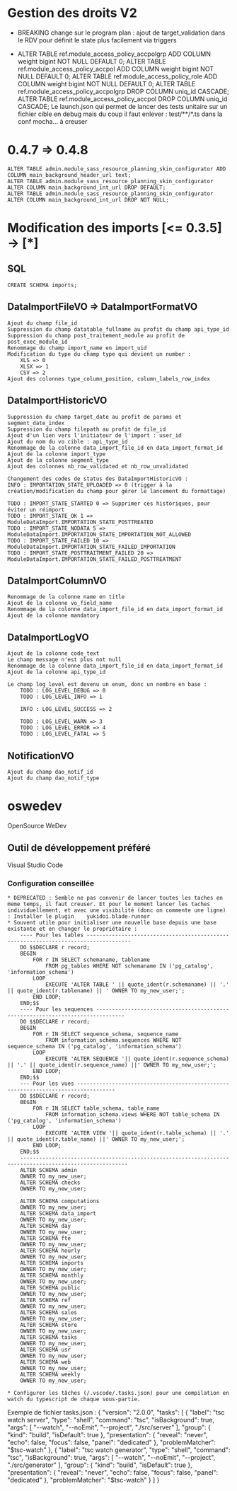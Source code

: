 # Gestion des droits V2

 * BREAKING change sur le program plan : ajout de target_validation dans le RDV pour définit le state plus facilement via triggers

 * 
    ALTER TABLE ref.module_access_policy_accpolgrp ADD COLUMN weight bigint NOT NULL DEFAULT 0;
    ALTER TABLE ref.module_access_policy_accpol ADD COLUMN weight bigint NOT NULL DEFAULT 0;
    ALTER TABLE ref.module_access_policy_role ADD COLUMN weight bigint NOT NULL DEFAULT 0;
    ALTER TABLE ref.module_access_policy_accpolgrp DROP COLUMN uniq_id CASCADE;
    ALTER TABLE ref.module_access_policy_accpol DROP COLUMN uniq_id CASCADE;
    Le launch.json qui permet de lancer des tests unitaire sur un fichier cible en debug mais du coup il faut enlever : test/**/*.ts dans la conf mocha... à creuser

# 0.4.7 => 0.4.8
    ALTER TABLE admin.module_sass_resource_planning_skin_configurator ADD COLUMN main_background_header_url text;
    ALTER TABLE admin.module_sass_resource_planning_skin_configurator ALTER COLUMN main_background_int_url DROP DEFAULT;
    ALTER TABLE admin.module_sass_resource_planning_skin_configurator ALTER COLUMN main_background_int_url DROP NOT NULL;

# Modification des imports [<= 0.3.5] -> [*]

## SQL
    CREATE SCHEMA imports;

## DataImportFileVO => DataImportFormatVO
    Ajout du champ file_id
    Suppression du champ datatable_fullname au profit du champ api_type_id
    Suppression du champ post_traitement_module au profit de post_exec_module_id
    Renommage du champ import_name en import_uid
    Modification du type du champ type qui devient un number :
        XLS => 0
        XLSX => 1
        CSV => 2
    Ajout des colonnes type_column_position, column_labels_row_index

## DataImportHistoricVO
    Suppression du champ target_date au profit de params et segment_date_index
    Suppression du champ filepath au profit de file_id
    Ajout d'un lien vers l'initiateur de l'import : user_id
    Ajout du nom du vo cible : api_type_id
    Renommage de la colonne data_import_file_id en data_import_format_id
    Ajout de la colonne import_type
    Ajout de la colonne segment_type
    Ajout des colonnes nb_row_validated et nb_row_unvalidated
    
    Changement des codes de status des DataImportHistoricVO :
    INFO : IMPORTATION_STATE_UPLOADED => 0 (trigger à la création/modification du champ pour gérer le lancement du formattage)

    TODO : IMPORT_STATE_STARTED 0 => Supprimer ces historiques, pour éviter un réimport
    TODO : IMPORT_STATE_OK 1 => ModuleDataImport.IMPORTATION_STATE_POSTTREATED
    TODO : IMPORT_STATE_NODATA 5 => ModuleDataImport.IMPORTATION_STATE_IMPORTATION_NOT_ALLOWED
    TODO : IMPORT_STATE_FAILED 10 => ModuleDataImport.IMPORTATION_STATE_FAILED_IMPORTATION
    TODO : IMPORT_STATE_POSTTRAITMENT_FAILED 20 => ModuleDataImport.IMPORTATION_STATE_FAILED_POSTTREATMENT

## DataImportColumnVO
    Renommage de la colonne name en title
    Ajout de la colonne vo_field_name
    Renommage de la colonne data_import_file_id en data_import_format_id
    Ajout de la colonne mandatory

## DataImportLogVO
    Ajout de la colonne code_text    
    Le champ message n'est plus not null
    Renommage de la colonne data_import_file_id en data_import_format_id
    Ajout de la colonne api_type_id

    Le champ log_level est devenu un enum, donc un nombre en base :
        TODO : LOG_LEVEL_DEBUG => 0
        TODO : LOG_LEVEL_INFO => 1
        
        INFO : LOG_LEVEL_SUCCESS => 2
        
        TODO : LOG_LEVEL_WARN => 3
        TODO : LOG_LEVEL_ERROR => 4
        TODO : LOG_LEVEL_FATAL => 5

## NotificationVO
    Ajout du champ dao_notif_id
    Ajout du champ dao_notif_type

# oswedev
OpenSource WeDev

## Outil de développement préféré
Visual Studio Code
### Configuration conseillée 
    * DEPRECATED : Semble ne pas convenir de lancer toutes les taches en meme temps, il faut creuser. Et pour le moment lancer les taches individuellement, et avec une visibilité (donc on commente une ligne) : Installer le plugin    yukidoi.blade-runner
    * Souvent utile pour initialiser une nouvelle base depuis une base existante et en changer le propriétaire : 
        ---- Pour les tables ------------------------------------------------------------------------------------
        DO $$DECLARE r record;
        BEGIN
            FOR r IN SELECT schemaname, tablename 
                FROM pg_tables WHERE NOT schemaname IN ('pg_catalog', 'information_schema')
            LOOP
                EXECUTE 'ALTER TABLE ' || quote_ident(r.schemaname) || '.' || quote_ident(r.tablename) || ' OWNER TO my_new_user;';
            END LOOP;
        END;$$ 
        ---- Pour les sequences -------------------------------------------------------------------------------
        DO $$DECLARE r record;
        BEGIN
            FOR r IN SELECT sequence_schema, sequence_name 
                FROM information_schema.sequences WHERE NOT sequence_schema IN ('pg_catalog', 'information_schema')
            LOOP
                EXECUTE 'ALTER SEQUENCE '|| quote_ident(r.sequence_schema) || '.' || quote_ident(r.sequence_name) ||' OWNER TO my_new_user;';
            END LOOP;
        END;$$
        --- Pour les vues ----------------------------------------------------------------------------------
        DO $$DECLARE r record;
        BEGIN
            FOR r IN SELECT table_schema, table_name 
                FROM information_schema.views WHERE NOT table_schema IN ('pg_catalog', 'information_schema')
            LOOP
                EXECUTE 'ALTER VIEW '|| quote_ident(r.table_schema) || '.' || quote_ident(r.table_name) ||' OWNER TO my_new_user;';
            END LOOP;
        END;$$
        --------------------------------------------------------------------------------------------------------
        ALTER SCHEMA admin
        OWNER TO my_new_user;
        ALTER SCHEMA checks
        OWNER TO my_new_user;

        ALTER SCHEMA computations
        OWNER TO my_new_user;
        ALTER SCHEMA data_import
        OWNER TO my_new_user;
        ALTER SCHEMA day
        OWNER TO my_new_user;
        ALTER SCHEMA fte
        OWNER TO my_new_user;
        ALTER SCHEMA hourly
        OWNER TO my_new_user;
        ALTER SCHEMA imports
        OWNER TO my_new_user;
        ALTER SCHEMA monthly
        OWNER TO my_new_user;
        ALTER SCHEMA public
        OWNER TO my_new_user;
        ALTER SCHEMA ref
        OWNER TO my_new_user;
        ALTER SCHEMA sales
        OWNER TO my_new_user;
        ALTER SCHEMA store
        OWNER TO my_new_user;
        ALTER SCHEMA tasks
        OWNER TO my_new_user;
        ALTER SCHEMA usr
        OWNER TO my_new_user;
        ALTER SCHEMA web
        OWNER TO my_new_user;
        ALTER SCHEMA weekly
        OWNER TO my_new_user;

    * Configurer les tâches (/.vscode/.tasks.json) pour une compilation en watch du typescript de chaque sous-partie. 
Exemple de fichier tasks.json :
{
    "version": "2.0.0",
    "tasks": [
        {
            "label": "tsc watch server",
            "type": "shell",
            "command": "tsc",
            "isBackground": true,
            "args": [
                "--watch",
                "--noEmit",
                "--project",
                "./src/server"
            ],
            "group": {
                "kind": "build",
                "isDefault": true
            },
            "presentation": {
                "reveal": "never",
                "echo": false,
                "focus": false,
                "panel": "dedicated"
            },
            "problemMatcher": "$tsc-watch"
        },
        {
            "label": "tsc watch generator",
            "type": "shell",
            "command": "tsc",
            "isBackground": true,
            "args": [
                "--watch",
                "--noEmit",
                "--project",
                "./src/generator"
            ],
            "group": {
                "kind": "build",
                "isDefault": true
            },
            "presentation": {
                "reveal": "never",
                "echo": false,
                "focus": false,
                "panel": "dedicated"
            },
            "problemMatcher": "$tsc-watch"
        }
    ]
}